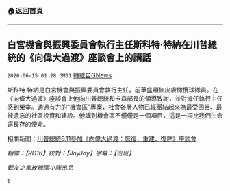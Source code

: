 ###  [:house:返回首頁](https://github.com/ourhimalayas/txt)
---

## 白宮機會與振興委員會執行主任斯科特·特納在川普總統的《向偉大過渡》座談會上的講話
`2020-06-15 01:28 GM31` [轉載自GNews](https://gnews.org/zh-hant/234404/)

斯科特·特納是白宮機會與振興委員會執行主任，前華盛頓紅皮膚橄欖球隊員。在《向偉大過渡》座談會上他向川普總統和卡森部長的領導致謝，並對擔任執行主任感到榮幸。通過有力的“機會區”專案，社會各層人物已經團結起來為最受困苦、最被遺忘的社區投資和建設。他講到機會區不僅僅是一個項目，這是一項比我們生命還長存的使命。

相關新聞：[川普總統6.11參加《向偉大過渡：恢復、重建、復甦》座談會](https://gnews.org/zh-hant/233359/)

*翻譯：【RD16】校對：【JoyJoy】字幕：【班班】*

*戰友之家玫瑰園小隊出品*

1
